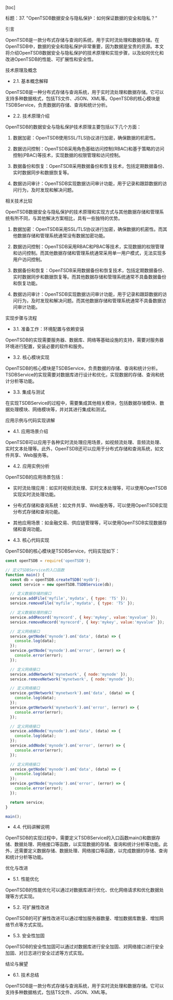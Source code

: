 
[toc]                    
                
                
标题：37. "OpenTSDB数据安全与隐私保护：如何保证数据的安全和隐私？"

引言

OpenTSDB是一款分布式存储与查询的系统，用于实时流处理和数据存储。在OpenTSDB中，数据的安全和隐私保护非常重要，因为数据是宝贵的资源。本文将介绍OpenTSDB数据安全与隐私保护的技术原理和实现步骤，以及如何优化和改进OpenTSDB的性能、可扩展性和安全性。

技术原理及概念

- 2.1. 基本概念解释

OpenTSDB是一种分布式存储与查询系统，用于实时流处理和数据存储。它可以支持多种数据格式，包括TS文件、JSON、XML等。OpenTSDB的核心模块是TSDBService，负责数据的存储、查询和统计分析。

- 2.2. 技术原理介绍

OpenTSDB的数据安全与隐私保护技术原理主要包括以下几个方面：

1. 数据加密：OpenTSDB使用SSL/TLS协议进行加密，确保数据的机密性。

2. 数据访问控制：OpenTSDB采用角色基础访问控制(RBAC)和基于策略的访问控制(PBAC)等技术，实现数据的权限管理和访问控制。

3. 数据备份和恢复：OpenTSDB采用数据备份和恢复技术，包括定期数据备份、实时数据同步和数据恢复等。

4. 数据访问审计：OpenTSDB实现数据访问审计功能，用于记录和跟踪数据的访问行为，及时发现和解决问题。

相关技术比较

OpenTSDB数据安全与隐私保护的技术原理和实现方式与其他数据存储和管理系统有所不同，与其他解决方案相比，具有一些独特的优势。

1. 数据加密：OpenTSDB采用SSL/TLS协议进行加密，确保数据的机密性。而其他数据存储和管理系统通常没有数据加密功能。

2. 数据访问控制：OpenTSDB采用RBAC和PBAC等技术，实现数据的权限管理和访问控制。而其他数据存储和管理系统通常采用单一用户模式，无法实现多用户访问控制。

3. 数据备份和恢复：OpenTSDB采用数据备份和恢复技术，包括定期数据备份、实时数据同步和数据恢复等。而其他数据存储和管理系统通常不具备数据备份和恢复功能。

4. 数据访问审计：OpenTSDB实现数据访问审计功能，用于记录和跟踪数据的访问行为，及时发现和解决问题。而其他数据存储和管理系统通常不具备数据访问审计功能。

实现步骤与流程

- 3.1. 准备工作：环境配置与依赖安装

OpenTSDB的实现需要服务器、数据库、网络等基础设施的支持，需要对服务器环境进行配置，安装必要的软件和服务。

- 3.2. 核心模块实现

OpenTSDB的核心模块是TSDBService，负责数据的存储、查询和统计分析。TSDBService的实现需要对数据库进行设计和优化，实现数据的存储、查询和统计分析等功能。

- 3.3. 集成与测试

在实现TSDBService的过程中，需要集成其他相关模块，包括数据存储模块、数据处理模块、网络模块等，并对其进行集成和测试。

应用示例与代码实现讲解

- 4.1. 应用场景介绍

OpenTSDB可以应用于各种实时流处理应用场景，如视频流处理、音频流处理、实时文本处理等。此外，OpenTSDB还可以应用于分布式存储和查询系统，如文件共享、Web服务等。

- 4.2. 应用实例分析

OpenTSDB的应用场景包括：

- 实时流处理应用：如实时视频流处理、实时文本处理等，可以使用OpenTSDB实现实时流处理功能。

- 分布式存储和查询系统：如文件共享、Web服务等，可以使用OpenTSDB实现分布式存储和查询功能。

- 其他应用场景：如金融交易、供应链管理等，可以使用OpenTSDB实现数据存储和查询功能。

- 4.3. 核心代码实现

OpenTSDB的核心模块是TSDBService，代码实现如下：
```javascript
const openTSDB = require('openTSDB');

// 定义TSDBService的入口函数
function main() {
  const db = openTSDB.createTSDB('mydb');
  const service = new openTSDB.TSDBService(db);

  // 定义数据存储的接口
  service.addFile('myfile','mydata', { type: 'TS' });
  service.removeFile('myfile','mydata', { type: 'TS' });

  // 定义数据处理的接口
  service.addRecord('myrecord', { key:'mykey', value:'myvalue' });
  service.removeRecord('myrecord', { key:'mykey', value:'myvalue' });

  // 定义网络接口
  service.getNode('mynode').on('data', (data) => {
    console.log(data);
  });
  service.getNode('mynode').on('error', (error) => {
    console.error(error);
  });

  // 定义网络接口
  service.addNetwork('mynetwork', { node:'mynode' });
  service.removeNetwork('mynetwork', { node:'mynode' });

  // 定义网络接口
  service.getNetwork('mynetwork').on('data', (data) => {
    console.log(data);
  });
  service.getNetwork('mynetwork').on('error', (error) => {
    console.error(error);
  });

  // 定义网络接口
  service.addNode('mynode').on('data', (data) => {
    console.log(data);
  });
  service.addNode('mynode').on('error', (error) => {
    console.error(error);
  });

  // 定义网络接口
  service.getNode('mynode').on('data', (data) => {
    console.log(data);
  });
  service.getNode('mynode').on('error', (error) => {
    console.error(error);
  });

  return service;
}

main();
```
- 4.4. 代码讲解说明

OpenTSDB的实现过程中，需要定义TSDBService的入口函数main()和数据存储、数据处理、网络接口等函数，以实现数据的存储、查询和统计分析等功能。此外，还需要定义数据存储、数据处理、网络接口等函数，以完成数据的存储、查询和统计分析等功能。

优化与改进

- 5.1. 性能优化

OpenTSDB的性能优化可以通过对数据库进行优化、优化网络请求和优化数据处理等方式实现。

- 5.2. 可扩展性改进

OpenTSDB的可扩展性改进可以通过增加服务器数量、增加数据库数量、增加网络节点等方式实现。

- 5.3. 安全性加固

OpenTSDB的安全性加固可以通过对数据库进行安全加固、对网络接口进行安全加固、对日志进行安全过滤等方式实现。

结论与展望

- 6.1. 技术总结

OpenTSDB是一款分布式存储与查询系统，用于实时流处理和数据存储。它可以支持多种数据格式，包括TS文件、JSON、XML等。

